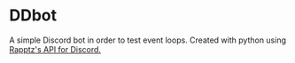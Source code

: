 # DDbot
A simple Discord bot in order to test event loops. Created with python using <a href="https://github.com/Rapptz/discord.py">Rapptz's API for Discord.</a>
